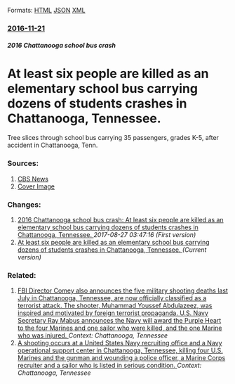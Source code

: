 
Formats: [HTML](/news/2016/11/21/at-least-six-people-are-killed-as-an-elementary-school-bus-carrying-dozens-of-students-crashes-in-chattanooga-tennessee.html)  [JSON](/news/2016/11/21/at-least-six-people-are-killed-as-an-elementary-school-bus-carrying-dozens-of-students-crashes-in-chattanooga-tennessee.json)  [XML](/news/2016/11/21/at-least-six-people-are-killed-as-an-elementary-school-bus-carrying-dozens-of-students-crashes-in-chattanooga-tennessee.xml)  

### [2016-11-21](/news/2016/11/21/index.md)

##### 2016 Chattanooga school bus crash
# At least six people are killed as an elementary school bus carrying dozens of students crashes in Chattanooga, Tennessee. 

Tree slices through school bus carrying 35 passengers, grades K-5, after accident in Chattanooga, Tenn.


### Sources:

1. [CBS News](http://www.cbsnews.com/news/police-chief-bus-carrying-35-students-crashes-in-tennessee/)
1. [Cover Image](http://cbsnews1.cbsistatic.com/hub/i/2016/11/21/83c6fe58-5f5d-4ed9-befd-fa69fadeed04/buscrash.jpg)

### Changes:

1. [2016 Chattanooga school bus crash: At least six people are killed as an elementary school bus carrying dozens of students crashes in Chattanooga, Tennessee. ](/news/2016/11/21/2016-chattanooga-school-bus-crash-at-least-six-people-are-killed-as-an-elementary-school-bus-carrying-dozens-of-students-crashes-in-chattan.md) _2017-08-27 03:47:16 (First version)_
1. [At least six people are killed as an elementary school bus carrying dozens of students crashes in Chattanooga, Tennessee. ](/news/2016/11/21/at-least-six-people-are-killed-as-an-elementary-school-bus-carrying-dozens-of-students-crashes-in-chattanooga-tennessee.md) _(Current version)_

### Related:

1. [FBI Director Comey also announces the five military shooting deaths last July in Chattanooga, Tennessee, are now officially classified as a terrorist attack. The shooter, Muhammad Youssef Abdulazeez, was inspired and motivated by foreign terrorist propaganda. U.S. Navy Secretary Ray Mabus announces the Navy will award the Purple Heart to the four Marines and one sailor who were killed, and the one Marine who was injured. ](/news/2015/12/16/fbi-director-comey-also-announces-the-five-military-shooting-deaths-last-july-in-chattanooga-tennessee-are-now-officially-classified-as-a.md) _Context: Chattanooga, Tennessee_
2. [A shooting occurs at a United States Navy recruiting office and a Navy operational support center in Chattanooga, Tennessee, killing four U.S. Marines and the gunman and wounding a police officer, a Marine Corps recruiter and a sailor who is listed in serious condition. ](/news/2015/07/16/a-shooting-occurs-at-a-united-states-navy-recruiting-office-and-a-navy-operational-support-center-in-chattanooga-tennessee-killing-four-u.md) _Context: Chattanooga, Tennessee_
